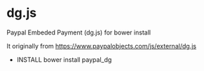 dg.js
=====

Paypal Embeded Payment (dg.js) for bower install

It originally from https://www.paypalobjects.com/js/external/dg.js

* INSTALL
  bower install paypal_dg
